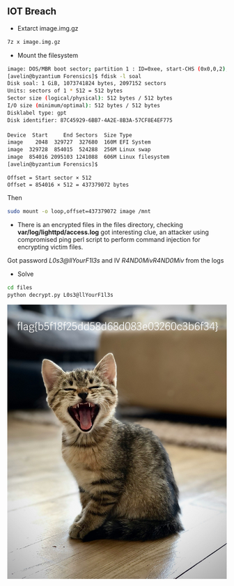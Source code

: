 ## IOT Breach

- Extarct image.img.gz 
```bash
7z x image.img.gz
```
- Mount the filesystem
```bash
image: DOS/MBR boot sector; partition 1 : ID=0xee, start-CHS (0x0,0,2), end-CHS (0x3ff,255,63), startsector 1, 2097151 sectors, extended partition table (last)
[avelin@byzantium Forensics]$ fdisk -l soal
Disk soal: 1 GiB, 1073741824 bytes, 2097152 sectors
Units: sectors of 1 * 512 = 512 bytes
Sector size (logical/physical): 512 bytes / 512 bytes
I/O size (minimum/optimal): 512 bytes / 512 bytes
Disklabel type: gpt
Disk identifier: 87C45929-6BB7-4A2E-8B3A-57CF8E4EF775

Device  Start     End Sectors  Size Type
image    2048  329727  327680  160M EFI System
image  329728  854015  524288  256M Linux swap
image  854016 2095103 1241088  606M Linux filesystem
[avelin@byzantium Forensics]$
```
```
Offset = Start sector × 512
Offset = 854016 × 512 = 437379072 bytes
```
Then

```bash
sudo mount -o loop,offset=437379072 image /mnt
```
- There is an encrypted files in the files directory, checking __var/log/lighttpd/access.log__ got interesting clue, an attacker using compromised ping perl script to perform command injection for encrypting victim files. 

Got password _L0s3@llYourF1l3s_ and IV _R4ND0MivR4ND0Miv_ from the logs

- Solve

```bash
cd files
python decrypt.py L0s3@llYourF1l3s
```

![Flag](docs/flag.jpg)
